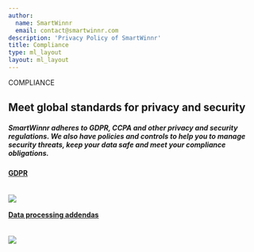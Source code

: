 ```yaml
---
author:
  name: SmartWinnr
  email: contact@smartwinnr.com
description: 'Privacy Policy of SmartWinnr'
title: Compliance
type: ml_layout
layout: ml_layout
---
```

<section class="">
  <div class="padding50 ml-pure-white-background ">
    <div class="row  ">
      <div class="col-lg-12 ml_div_contents_in_center">
        <p>COMPLIANCE</p>
      </div>
      <div class="col-lg-12 ml_div_contents_in_center">
        <p>
          <h1 class="ml_text_bold">Meet global standards for privacy and security</h1>
        </p>
      </div>
      <div class="col-lg-12 ml_div_contents_in_center ml_line_height_2">
          <div class="col-lg-9 text-center">
           <p>
           <h5 class="ml_text_bold line-height1half">SmartWinnr adheres to GDPR, CCPA and other privacy and security regulations. We also have policies and controls to help you to manage security threats, keep your data safe and meet your compliance obligations.</h5>
        </p>
          </div>     
      </div>
    </div>
  </div>
</section>


<section class="ml-pure-white-background">
  <div class="">
    <div class="row padding50">
    <div class="col-lg-6 col-md-6 col-sm-6 col-xs-12""  >
     <a href="/trust/GDPR" >
          <div class="card post">
            <div class="card-content">
              <article class="article" style="margin:0 !important;" >
                <div class="row"   >
                <div class="col-lg-8 col-md-8 col-sm-8 col-xs-8" >
                   <p><h4 class="ml_text_bold" style="margin-top:16px !important;">GDPR </h4></p>
                   </div>
                   <div class="col-lg-4 col-sm-4 col-xs-4 col-md-4">
                    <div>
                    <img src="https://smartwinnr-resources.s3-eu-west-1.amazonaws.com/app+icons/arrow-right.png" class="privacy-arrow-icon pull-right" style="margin-top:16px !important; margin-bottom:0px !important;">
                      </div>
                  </div>
                </div>  
              </article>           
            </div> 
            </div>
            </a>
            </div>     
         <div class="col-lg-6 col-md-6 col-sm-6 col-xs-12">
            <a href="https://smartwinnr-resources.s3-eu-west-1.amazonaws.com/SmartWinnr+Trust+Policies+Resources/SmartWinnr+Data+Processing+Addendum.pdf" target="_blank">
          <div class="card post">
            <div class="card-content">
              <article class="article">
                <div class="row">
                <div class="col-lg-9 col-sm-9 col-md-9 col-xs-9">
                  <p><h4 class="ml_text_bold" style="margin-top:16px !important;">Data processing addendas </h4></p>
                   </div>
                   <div class="col-lg-3">
                    <div class="ml-padding-bottom20">
                   <img src="https://smartwinnr-resources.s3-eu-west-1.amazonaws.com/app+icons/arrow-right.png" class="privacy-arrow-icon pull-right" style="margin-top:16px !important; margin-bottom:0px !important;">
                      </div>
                  </div>
                </div>  
              </article>           
            </div>      
      </div>
      </div>
      </a>
      </div>
   </div>
</section>